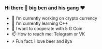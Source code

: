 ### Hi there 👋 big ben and his gang ❤️
- 🔭 I’m currently working on crypto currency
- 🌱 I’m currently learning C++
- 👯 I want to cooperate with 5 G Coin
- 📫 How to reach me: Telegram or VK
- ⚡ Fun fact: I love beer and ilya

<!--
**AleksandrPanfilov0/AleksandrPanfilov0** is a ✨ _special_ ✨ repository because its `README.md` (this file) appears on your GitHub profile.

Here are some ideas to get you started:

- 🔭 I’m currently working on crypto currency
- 🌱 I’m currently learning C++
- 👯 I’m looking to collaborate on 5G Coin
- 📫 How to reach me: Telegram or VK
- 😄 Pronouns: ...
- ⚡ Fun fact: I love beer and ilya
-->
